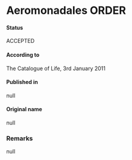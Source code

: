Aeromonadales ORDER
=======

#### Status
ACCEPTED

#### According to
The Catalogue of Life, 3rd January 2011

#### Published in
null

#### Original name
null

### Remarks
null